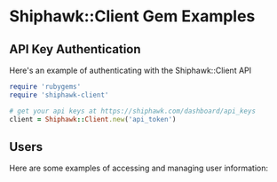 # Shiphawk::Client Gem Examples

## API Key Authentication

Here's an example of authenticating with the Shiphawk::Client API

```ruby
require 'rubygems'
require 'shiphawk-client'

# get your api keys at https://shiphawk.com/dashboard/api_keys
client = Shiphawk::Client.new('api_token')
```

## Users

Here are some examples of accessing and managing user information:

